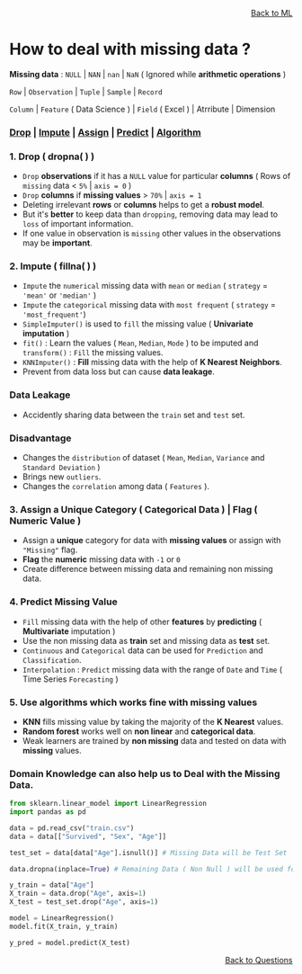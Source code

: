 <p align='right'><a align="right" href="https://github.com/KIRANKUMAR7296/Library/blob/main/Machine%20Learning/Machine%20Learning%20Models.md">Back to ML</a></p>

# How to deal with missing data ?

**Missing data** : `NULL` | `NAN` | `nan` | `NaN` ( Ignored while **arithmetic operations** )

`Row` | `Observation` | `Tuple` | `Sample` | `Record`

`Column` | `Feature` ( Data Science ) | `Field` ( Excel ) | Atrribute | Dimension

<h3><a href="#del">Drop</a> | <a href="#impute">Impute</a> | <a href="#assign">Assign</a> | <a href="#predict">Predict</a> | <a href="#algo">Algorithm</a></h3>

<h3 name="del"> 1. Drop ( dropna( ) )</h3>

- `Drop` **observations** if it has a `NULL` value for particular **columns** ( Rows of `missing` data < `5%` | `axis = 0` )
- `Drop` **columns** if **missing values** > `70%` | `axis = 1`
- Deleting irrelevant **rows** or **columns** helps to get a **robust model**.
- But it's **better** to keep data than `dropping`, removing data may lead to `loss` of important information.
- If one value in observation is `missing` other values in the observations may be **important**.

<h3 name="impute"> 2. Impute ( fillna( ) )</h3>

- `Impute` the `numerical` missing data with `mean` or `median` ( `strategy` = `'mean'` or `'median'` ) 
- `Impute` the `categorical` missing data with `most frequent` (  `strategy` = `'most_frequent'`) 
- `SimpleImputer()` is used to `fill` the missing value ( **Univariate imputation** ) 
- `fit()` : Learn the values ( `Mean`, `Median`, `Mode` ) to be imputed and `transform()` : `Fill` the missing values.
- `KNNImputer()` : **Fill** missing data with the help of **K Nearest Neighbors**.
- Prevent from data loss but can cause **data leakage**.

### Data Leakage 
- Accidently sharing data between the `train` set and `test` set.

### Disadvantage

- Changes the `distribution` of dataset ( `Mean`, `Median`, `Variance` and `Standard Deviation` )
- Brings new `outliers`.
- Changes the `correlation` among data ( `Features` ).

<h3 name="assign"> 3. Assign a Unique Category ( Categorical Data ) | Flag ( Numeric Value )</h3>

- Assign a **unique** category for data with **missing values** or assign with `"Missing"` flag.
- **Flag** the **numeric** missing data with `-1` or `0` 
- Create difference between missing data and remaining non missing data.

<h3 name="predict"> 4. Predict Missing Value</h3>

- `Fill` missing data with the help of other **features** by **predicting** ( **Multivariate** imputation ) 
- Use the non missing data as **train** set and missing data as **test** set.
- `Continuous` and `Categorical` data can be used for `Prediction` and `Classification`.
- `Interpolation` : `Predict` missing data with the range of `Date` and `Time` ( Time Series `Forecasting` ) 

<h3 name="algo"> 5. Use algorithms which works fine with missing values</h3>

- **KNN** fills missing value by taking the majority of the **K Nearest** values.
- **Random forest** works well on **non linear** and **categorical data**.
- Weak learners are trained by **non missing** data and tested on data with **missing** values.

### Domain Knowledge can also help us to Deal with the Missing Data.

```python
from sklearn.linear_model import LinearRegression
import pandas as pd

data = pd.read_csv("train.csv")
data = data[["Survived", "Sex", "Age"]]

test_set = data[data["Age"].isnull()] # Missing Data will be Test Set

data.dropna(inplace=True) # Remaining Data ( Non Null ) will be used for Training the Model

y_train = data["Age"]
X_train = data.drop("Age", axis=1)
X_test = test_set.drop("Age", axis=1)

model = LinearRegression()
model.fit(X_train, y_train)

y_pred = model.predict(X_test)
```

<p align='right'><a align="right" href="https://github.com/KIRANKUMAR7296/Library/blob/main/Interview.md">Back to Questions</a></p>
